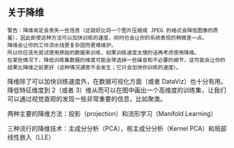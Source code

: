 ## 关于降维

```
警告：降维肯定会丢失一些信息（这就好比将一个图片压缩成 JPEG 的格式会降低图像的质量），因此即使这种方法可以加快训练的速度，同时也会让你的系统表现的稍微差一点。
降维会让你的工作流水线更复杂因而更难维护。
所以你应该先尝试使用原始的数据来训练，如果训练速度太慢的话再考虑使用降维。
在某些情况下，降低训练集数据的维度可能会筛选掉一些噪音和不必要的细节，这可能会让你的结果比降维之前更好（这种情况通常不会发生；它只会加快你训练的速度）。
```

降维除了可以加快训练速度外，在数据可视化方面（或者 DataViz）也十分有用。降低特征维度到 2（或者 3）维从而可以在图中画出一个高维度的训练集，让我们可以通过视觉直观的发现一些非常重要的信息，比如聚类。

两种主要的降维方法：投影（projection）和流形学习（Manifold Learning）

三种流行的降维技术：主成分分析（PCA），核主成分分析（Kernel PCA）和局部线性嵌入（LLE）

